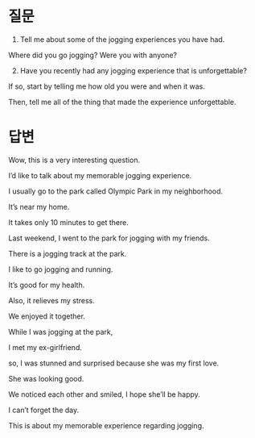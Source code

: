 # 질문

1. Tell me about some of the jogging experiences you have had.

Where did you go jogging? Were you with anyone?

2. Have you recently had any jogging experience that is unforgettable?

If so, start by telling me how old you were and when it was.

Then, tell me all of the thing that made the experience unforgettable.

# 답변

Wow, this is a very interesting question.

I’d like to talk about my memorable jogging experience.

I usually go to the park called Olympic Park in my neighborhood.

It’s near my home.

It takes only 10 minutes to get there.

Last weekend, I went to the park for jogging with my friends.

There is a jogging track at the park.

I like to go jogging and running.

It’s good for my health.

Also, it relieves my stress.

We enjoyed it together.

While I was jogging at the park,

I met my ex-girlfriend.

so, I was stunned and surprised because she was my first love.

She was looking good.

We noticed each other and smiled, I hope she’ll be happy.

I can’t forget the day.

This is about my memorable experience regarding jogging.